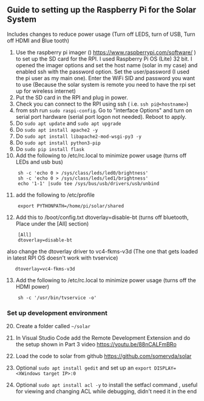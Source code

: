 ## Guide to setting up the Raspberry Pi for the Solar System

Includes changes to reduce power usage (Turn off LEDS, turn of USB, Turn off HDMI and Blue tooth)

1. Use the raspberry pi imager () https://www.raspberrypi.com/software/ ) to set up the SD card for the RPI. I used Raspberry Pi OS (Lite) 32 bit. I opened the imager options and set the host name (solar in my case) and enabled ssh with the password option. Set the user/password (I used the pi user as my main one). Enter the WiFi SID and password you want to use (Because the solar system is remote you need to have the rpi set up for wireless internet)
2. Put the SD card in the RPI and plug in power.
3. Check you can connect to the RPI using ssh ( i.e. `ssh pi@<hostname>`)
4. from ssh run `sudo raspi-config`. Go to "interface Options" and turn on serial port hardware (serial port logon not needed). Reboot to apply.
5. Do `sudo apt update` and `sudo apt upgrade`
6. Do `sudo apt install apache2 -y`
7. Do `sudo apt install libapache2-mod-wsgi-py3 -y`
8. Do `sudo apt install python3-pip`
9. Do `sudo pip install flask`
10. Add the following to /etc/rc.local to minimize power usage (turns off LEDs and usb bus)

```
    sh -c 'echo 0 > /sys/class/leds/led0/brightness'
    sh -c 'echo 0 > /sys/class/leds/led1/brightness'
    echo '1-1' |sudo tee /sys/bus/usb/drivers/usb/unbind
```

11. add the following to /etc/profile

```
    export PYTHONPATH=/home/pi/solar/shared
```

12. Add this to /boot/config.txt dtoverlay=disable-bt (turns off bluetooth, Place under the [All] section)

```
    [All]
    dtoverlay=disable-bt
```

also change the dtoverlay driver to vc4-fkms-v3d (The one that gets loaded in latest RPI OS doesn't work with tvservice)

```
   dtoverlay=vc4-fkms-v3d
```

13. Add the following to /etc/rc.local to minimize power usage (turns off the HDMI power)

```
    sh -c '/usr/bin/tvservice -o'
```

### Set up development environment

20. Create a folder called `~/solar`
21. In Visual Studio Code add the Remote Development Extension and do the setup shown in Part 3 video https://youtu.be/88nCALFmBRo
22. Load the code to solar from github https://github.com/somervda/solar
23. Optional `sudo apt install gedit` and set up an `export DISPLAY=<XWindows target IP>:0`

24. Optional `sudo apt install acl -y` to install the setfacl command , useful for viewing and changing ACL while debugging, didn't need it in the end
